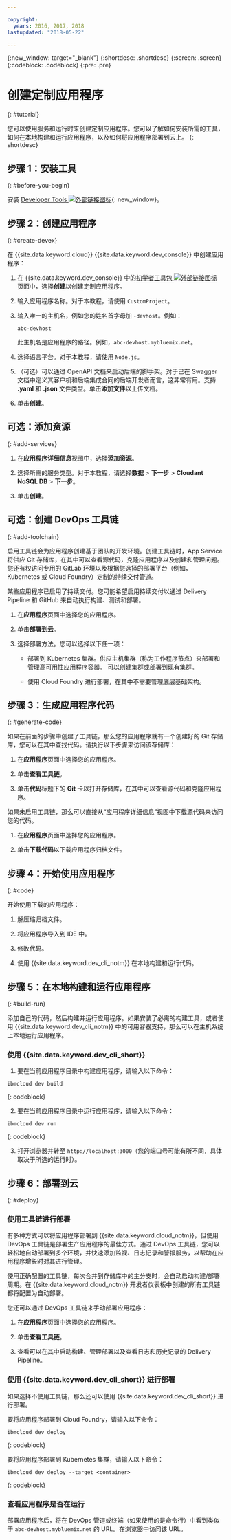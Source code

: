 ```yaml
---

copyright:
  years: 2016, 2017, 2018
lastupdated: "2018-05-22"

---
```


{:new_window: target="_blank"}
{:shortdesc: .shortdesc}
{:screen: .screen}
{:codeblock: .codeblock}
{:pre: .pre}

# 创建定制应用程序
{: #tutorial}

您可以使用服务和运行时来创建定制应用程序。您可以了解如何安装所需的工具，如何在本地构建和运行应用程序，以及如何将应用程序部署到云上。
{: shortdesc}

## 步骤 1：安装工具
{: #before-you-begin}

安装 [Developer Tools ![外部链接图标](../../icons/launch-glyph.svg "外部链接图标")](https://github.com/IBM-Bluemix/ibm-cloud-developer-tools){: new_window}。

## 步骤 2：创建应用程序
{: #create-devex}

在 {{site.data.keyword.cloud}} {{site.data.keyword.dev_console}} 中创建应用程序：

1. 在 {{site.data.keyword.dev_console}} 中的[初学者工具包 ![外部链接图标](../../icons/launch-glyph.svg "外部链接图标")](https://console.ng.bluemix.net/developer/appservice/starter-kits/) 页面中，选择**创建**以创建定制应用程序。

2. 输入应用程序名称。对于本教程，请使用 `CustomProject`。   

3. 输入唯一的主机名，例如您的姓名首字母加 `-devhost`。例如：

	```
	abc-devhost
	```

	此主机名是应用程序的路径。例如，`abc-devhost.mybluemix.net`。

4. 选择语言平台。对于本教程，请使用 `Node.js`。

5. （可选）可以通过 OpenAPI 文档来启动后端的脚手架。对于已在 Swagger 文档中定义其客户机和后端集成合同的后端开发者而言，这非常有用。支持 **.yaml** 和 **.json** 文件类型。单击**添加文件**以上传文档。

6. 单击**创建**。

## 可选：添加资源
{: #add-services}

1. 在**应用程序详细信息**视图中，选择**添加资源**。

2. 选择所需的服务类型。对于本教程，请选择**数据** > **下一步** > **Cloudant NoSQL DB** > **下一步**。

3. 单击**创建**。

## 可选：创建 DevOps 工具链
{: #add-toolchain}

启用工具链会为应用程序创建基于团队的开发环境。创建工具链时，App Service 将供应 Git 存储库，在其中可以查看源代码，克隆应用程序以及创建和管理问题。您还有权访问专用的 GitLab 环境以及根据您选择的部署平台（例如，Kubernetes 或 Cloud Foundry）定制的持续交付管道。

某些应用程序已启用了持续交付。您可能希望启用持续交付以通过 Delivery Pipeline 和 GitHub 来自动执行构建、测试和部署。

1. 在**应用程序**页面中选择您的应用程序。

2. 单击**部署到云**。

3. 选择部署方法。您可以选择以下任一项：

	* 部署到 Kubernetes 集群。供应主机集群（称为工作程序节点）来部署和管理高可用性应用程序容器。
可以创建集群或部署到现有集群。

	* 使用 Cloud Foundry 进行部署，在其中不需要管理底层基础架构。

## 步骤 3：生成应用程序代码
{: #generate-code}

如果在前面的步骤中创建了工具链，那么您的应用程序就有一个创建好的 Git 存储库，您可以在其中查找代码。请执行以下步骤来访问该存储库：


1. 在**应用程序**页面中选择您的应用程序。

2. 单击**查看工具链**。

3. 单击**代码**标题下的 **Git** 卡以打开存储库，在其中可以查看源代码和克隆应用程序。

如果未启用工具链，那么可以直接从“应用程序详细信息”视图中下载源代码来访问您的代码。

1. 在**应用程序**页面中选择您的应用程序。

2. 单击**下载代码**以下载应用程序归档文件。

## 步骤 4：开始使用应用程序
{: #code}

开始使用下载的应用程序：

1. 解压缩归档文件。

2. 将应用程序导入到 IDE 中。

3. 修改代码。

4. 使用 {{site.data.keyword.dev_cli_notm}} 在本地构建和运行代码。


## 步骤 5：在本地构建和运行应用程序
{: #build-run}

添加自己的代码，然后构建并运行应用程序。如果安装了必需的构建工具，或者使用 {{site.data.keyword.dev_cli_notm}} 中的可用容器支持，那么可以在主机系统上本地运行应用程序。

### 使用 {{site.data.keyword.dev_cli_short}}

1. 要在当前应用程序目录中构建应用程序，请输入以下命令：

  ```
  ibmcloud dev build
  ```
  {: codeblock}

2. 要在当前应用程序目录中运行应用程序，请输入以下命令：

  ```
  ibmcloud dev run
  ```
  {: codeblock}

3. 打开浏览器并转至 `http://localhost:3000`（您的端口号可能有所不同，具体取决于所选的运行时）。


## 步骤 6：部署到云
{: #deploy}

### 使用工具链进行部署
有多种方式可以将应用程序部署到 {{site.data.keyword.cloud_notm}}，但使用 DevOps 工具链是部署生产应用程序的最佳方式。通过 DevOps 工具链，您可以轻松地自动部署到多个环境，并快速添加监视、日志记录和警报服务，以帮助在应用程序增长时对其进行管理。

使用正确配置的工具链，每次合并到存储库中的主分支时，会自动启动构建/部署周期。在 {{site.data.keyword.cloud_notm}} 开发者仪表板中创建的所有工具链都将配置为自动部署。


您还可以通过 DevOps 工具链来手动部署应用程序：

1. 在**应用程序**页面中选择您的应用程序。

2. 单击**查看工具链**。

3. 查看可以在其中启动构建、管理部署以及查看日志和历史记录的 Delivery Pipeline。

### 使用 {{site.data.keyword.dev_cli_short}} 进行部署
如果选择不使用工具链，那么还可以使用 {{site.data.keyword.dev_cli_short}} 进行部署。

要将应用程序部署到 Cloud Foundry，请输入以下命令：

  ```
  ibmcloud dev deploy
  ```
  {: codeblock}

要将应用程序部署到 Kubernetes 集群，请输入以下命令：

```
ibmcloud dev deploy --target <container>
```
{: codeblock}

### 查看应用程序是否在运行
部署应用程序后，将在 DevOps 管道或终端（如果使用的是命令行）中看到类似于 `abc-devhost.mybluemix.net` 的 URL。在浏览器中访问该 URL。
